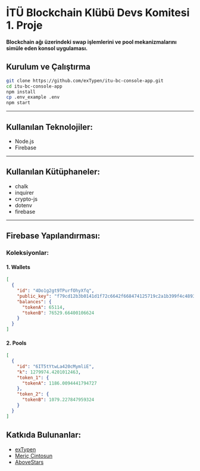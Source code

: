 # İTÜ Blockchain Klübü Devs Komitesi 1. Proje  

**Blockchain ağı üzerindeki swap işlemlerini ve pool mekanizmalarını simüle eden konsol uygulaması.**

## Kurulum ve Çalıştırma
```bash
git clone https://github.com/exTypen/itu-bc-console-app.git
cd itu-bc-console-app
npm install
cp .env_example .env
npm start
```

---

## Kullanılan Teknolojiler:
- Node.js
- Firebase

---

## Kullanılan Kütüphaneler:
- chalk
- inquirer
- crypto-js
- dotenv
- firebase

---

## Firebase Yapılandırması:

### Koleksiyonlar:

#### 1. Wallets
```json
[
  {
    "id": "4Do1g2gt9TPurfOhyXfq",
    "public_key": "f79cd12b3b0141d1f72c6642f668474125719c2a1b399f4c48932ebfaa2e1384",
    "balances": {
      "tokenA": 65114,
      "tokenB": 76529.66400106624
    }
  }
]
```

#### 2. Pools
```json
[
  {
    "id": "6IT5tYtwLa420cMymliE",
    "k": 1279974.4201012463,
    "token_1": {
      "tokenA": 1186.0094441794727
    },
    "token_2": {
      "tokenB": 1079.227847959324
    }
  }
]
```

## Katkıda Bulunanlar:
- [exTypen](https://github.com/exTypen)  
- [Meriç Cintosun](https://github.com/mericcintosun)  
- [AboveStars](https://github.com/aboveStars)  

